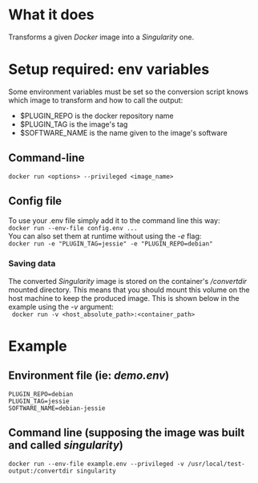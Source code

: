 # What it does    

Transforms a given _Docker_ image into a _Singularity_ one.

# Setup required: env variables    
  
Some environment variables must be set so the conversion script knows which image to transform and how to call the output:
 * $PLUGIN_REPO is the docker repository name
 * $PLUGIN_TAG is the image's tag
 * $SOFTWARE_NAME is the name given to the image's software

## Command-line    

```docker run <options> --privileged <image_name>```

## Config file

To use your .env file simply add it to the command line this way:    
```docker run --env-file config.env ...```    
You can also set them at runtime without using the _-e_ flag:      
```docker run -e "PLUGIN_TAG=jessie" -e "PLUGIN_REPO=debian"```

### Saving data    

The converted _Singularity_ image is stored on the container's */convertdir* mounted directory. This means that you should mount this volume on the host machine to keep the produced image.
This is shown below in the example using the _-v_ argument:    
``` docker run -v <host_absolute_path>:<container_path>```

# Example    

## Environment file (ie: _demo.env_)      

```
PLUGIN_REPO=debian    
PLUGIN_TAG=jessie     
SOFTWARE_NAME=debian-jessie     
```   
 
## Command line (supposing the image was built and called _singularity_)

```docker run --env-file example.env --privileged -v /usr/local/test-output:/convertdir singularity```
